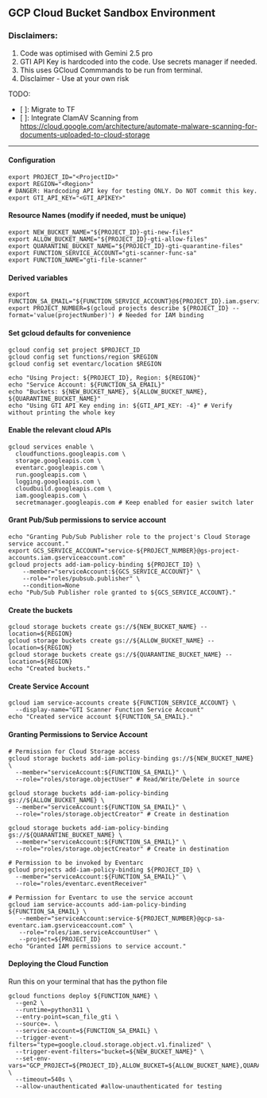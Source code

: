
## GCP Cloud Bucket Sandbox Environment
### Disclaimers: 
1. Code was optimised with Gemini 2.5 pro
2. GTI API Key is hardcoded into the code. Use secrets manager if needed. 
3. This uses GCloud Commmands to be run from terminal. 
4. Disclaimer - Use at your own risk

TODO: 
- [ ]: Migrate to TF 
- [ ]: Integrate ClamAV Scanning from https://cloud.google.com/architecture/automate-malware-scanning-for-documents-uploaded-to-cloud-storage


---
#### Configuration
```
export PROJECT_ID="<ProjectID>"
export REGION="<Region>"
# DANGER: Hardcoding API key for testing ONLY. Do NOT commit this key.
export GTI_API_KEY="<GTI_APIKEY>"
```

#### Resource Names (modify if needed, must be unique)
```
export NEW_BUCKET_NAME="${PROJECT_ID}-gti-new-files"
export ALLOW_BUCKET_NAME="${PROJECT_ID}-gti-allow-files"
export QUARANTINE_BUCKET_NAME="${PROJECT_ID}-gti-quarantine-files"
export FUNCTION_SERVICE_ACCOUNT="gti-scanner-func-sa"
export FUNCTION_NAME="gti-file-scanner"
```

#### Derived variables
```
export FUNCTION_SA_EMAIL="${FUNCTION_SERVICE_ACCOUNT}@${PROJECT_ID}.iam.gserviceaccount.com"
export PROJECT_NUMBER=$(gcloud projects describe ${PROJECT_ID} --format='value(projectNumber)') # Needed for IAM binding
```

#### Set gcloud defaults for convenience
```
gcloud config set project $PROJECT_ID
gcloud config set functions/region $REGION
gcloud config set eventarc/location $REGION 

echo "Using Project: ${PROJECT_ID}, Region: ${REGION}"
echo "Service Account: ${FUNCTION_SA_EMAIL}"
echo "Buckets: ${NEW_BUCKET_NAME}, ${ALLOW_BUCKET_NAME}, ${QUARANTINE_BUCKET_NAME}"
echo "Using GTI API Key ending in: ${GTI_API_KEY: -4}" # Verify without printing the whole key
```

#### Enable the relevant cloud APIs
```
gcloud services enable \
  cloudfunctions.googleapis.com \
  storage.googleapis.com \
  eventarc.googleapis.com \
  run.googleapis.com \
  logging.googleapis.com \
  cloudbuild.googleapis.com \
  iam.googleapis.com \
  secretmanager.googleapis.com # Keep enabled for easier switch later
```

#### Grant Pub/Sub permissions to service account
```
echo "Granting Pub/Sub Publisher role to the project's Cloud Storage service account."
export GCS_SERVICE_ACCOUNT="service-${PROJECT_NUMBER}@gs-project-accounts.iam.gserviceaccount.com"
gcloud projects add-iam-policy-binding ${PROJECT_ID} \
    --member="serviceAccount:${GCS_SERVICE_ACCOUNT}" \
    --role="roles/pubsub.publisher" \
    --condition=None
echo "Pub/Sub Publisher role granted to ${GCS_SERVICE_ACCOUNT}."
```

#### Create the buckets
```
gcloud storage buckets create gs://${NEW_BUCKET_NAME} --location=${REGION}
gcloud storage buckets create gs://${ALLOW_BUCKET_NAME} --location=${REGION}
gcloud storage buckets create gs://${QUARANTINE_BUCKET_NAME} --location=${REGION}
echo "Created buckets."
```

#### Create Service Account
```
gcloud iam service-accounts create ${FUNCTION_SERVICE_ACCOUNT} \
  --display-name="GTI Scanner Function Service Account"
echo "Created service account ${FUNCTION_SA_EMAIL}."
```

#### Granting Permissions to Service Account
```
# Permission for Cloud Storage access
gcloud storage buckets add-iam-policy-binding gs://${NEW_BUCKET_NAME} \
  --member="serviceAccount:${FUNCTION_SA_EMAIL}" \
  --role="roles/storage.objectUser" # Read/Write/Delete in source

gcloud storage buckets add-iam-policy-binding gs://${ALLOW_BUCKET_NAME} \
  --member="serviceAccount:${FUNCTION_SA_EMAIL}" \
  --role="roles/storage.objectCreator" # Create in destination

gcloud storage buckets add-iam-policy-binding gs://${QUARANTINE_BUCKET_NAME} \
  --member="serviceAccount:${FUNCTION_SA_EMAIL}" \
  --role="roles/storage.objectCreator" # Create in destination

# Permission to be invoked by Eventarc
gcloud projects add-iam-policy-binding ${PROJECT_ID} \
  --member="serviceAccount:${FUNCTION_SA_EMAIL}" \
  --role="roles/eventarc.eventReceiver"

# Permission for Eventarc to use the service account
gcloud iam service-accounts add-iam-policy-binding ${FUNCTION_SA_EMAIL} \
   --member="serviceAccount:service-${PROJECT_NUMBER}@gcp-sa-eventarc.iam.gserviceaccount.com" \
   --role="roles/iam.serviceAccountUser" \
   --project=${PROJECT_ID}
echo "Granted IAM permissions to service account."
```

#### Deploying the Cloud Function
Run this on your terminal that has the python file 
```
gcloud functions deploy ${FUNCTION_NAME} \
  --gen2 \
  --runtime=python311 \
  --entry-point=scan_file_gti \
  --source=. \
  --service-account=${FUNCTION_SA_EMAIL} \
  --trigger-event-filters="type=google.cloud.storage.object.v1.finalized" \
  --trigger-event-filters="bucket=${NEW_BUCKET_NAME}" \
  --set-env-vars="GCP_PROJECT=${PROJECT_ID},ALLOW_BUCKET=${ALLOW_BUCKET_NAME},QUARANTINE_BUCKET=${QUARANTINE_BUCKET_NAME},GTI_API_KEY=${GTI_API_KEY},GTI_DISABLE_SANDBOX=true,GTI_INTERCEPT_TLS=true,GTI_RETENTION_DAYS=1,GTI_STORAGE_REGION=US,GTI_LOCALE=EN_US,GTI_ENABLE_INTERNET=true,POLL_INTERVAL_SECONDS=15,GTI_TOOL_NAME=gti_scanner" \
  --timeout=540s \
  --allow-unauthenticated #allow-unauthenticated for testing
```
